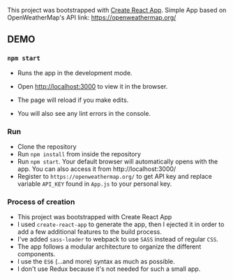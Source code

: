 This project was bootstrapped with [Create React App](https://github.com/facebook/create-react-app).
Simple App based on OpenWeatherMap's API link: https://openweathermap.org/

## DEMO



### `npm start`

- Runs the app in the development mode.
- Open [http://localhost:3000](http://localhost:3000) to view it in the browser.

- The page will reload if you make edits.
- You will also see any lint errors in the console.


### Run
- Clone the repository
- Run ```npm install``` from inside the repository
- Run ```npm start```. Your default browser will automatically opens with the app. You can also access it from http://localhost:3000/
- Register to ```https://openweathermap.org/``` to get API key and replace variable ```API_KEY``` found in ```App.js``` to your personal key.

### Process of creation
- This project was bootstrapped with Create React App
- I used ```create-react-app``` to generate the app, then I ejected it in order to add a few additional features to the build process.
- I've added ```sass-loader``` to webpack to use ```SASS``` instead of regular ```CSS```.
- The app follows a modular architecture to organize the different components.
- I use the ```ES6``` (...and more) syntax as much as possible.
- I don't use Redux because it's not needed for such a small app.

